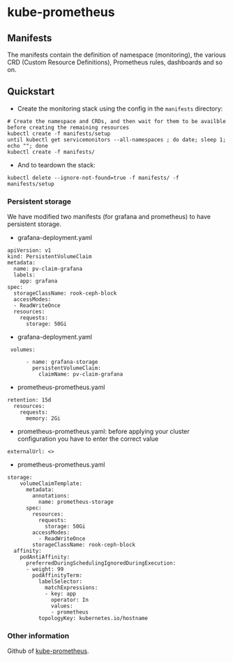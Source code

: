 # kube-prometheus

## Manifests

The manifests contain the definition of namespace (monitoring), the various CRD (Custom Resource Definitions), Prometheus rules, dashboards and so on.

## Quickstart
* Create the monitoring stack using the config in the `manifests` directory:

```shell
# Create the namespace and CRDs, and then wait for them to be availble before creating the remaining resources
kubectl create -f manifests/setup
until kubectl get servicemonitors --all-namespaces ; do date; sleep 1; echo ""; done
kubectl create -f manifests/
```

 * And to teardown the stack:
```shell
kubectl delete --ignore-not-found=true -f manifests/ -f manifests/setup
```


### Persistent storage
We have modified two manifests (for grafana and prometheus) to have persistent storage.

* grafana-deployment.yaml
```
apiVersion: v1
kind: PersistentVolumeClaim
metadata:
  name: pv-claim-grafana
  labels:
    app: grafana
spec:
  storageClassName: rook-ceph-block
  accessModes:
  - ReadWriteOnce
  resources:
    requests:
      storage: 50Gi
```
* grafana-deployment.yaml
```
 volumes:
      
      - name: grafana-storage
        persistentVolumeClaim:
          claimName: pv-claim-grafana
```
* prometheus-prometheus.yaml
```
retention: 15d
  resources:
    requests:
      memory: 2Gi
```

* prometheus-prometheus.yaml: before applying your cluster configuration you have to enter the correct value
```
externalUrl: <>
```
* prometheus-prometheus.yaml
```
storage:
    volumeClaimTemplate:
      metadata:
        annotations:
          name: prometheus-storage
      spec:
        resources:
          requests:
            storage: 50Gi
        accessModes:
          - ReadWriteOnce
        storageClassName: rook-ceph-block
  affinity:
    podAntiAffinity:
      preferredDuringSchedulingIgnoredDuringExecution:
      - weight: 99
        podAffinityTerm:
          labelSelector:
            matchExpressions:
            - key: app
              operator: In
              values:
              - prometheus
          topologyKey: kubernetes.io/hostname
```



### Other information
Github of [kube-prometheus](https://github.com/coreos/kube-prometheus).
